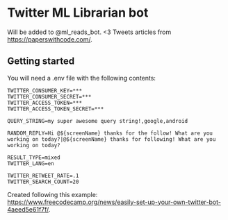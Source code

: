 # Twitter ML Librarian bot

Will be added to @ml_reads_bot. <3 Tweets articles from https://paperswithcode.com/.

## Getting started
You will need a .env file with the following contents:

```
TWITTER_CONSUMER_KEY=***
TWITTER_CONSUMER_SECRET=***
TWITTER_ACCESS_TOKEN=***
TWITTER_ACCESS_TOKEN_SECRET=***

QUERY_STRING=my super awesome query string!,google,android

RANDOM_REPLY=Hi @${screenName} thanks for the follow! What are you working on today?|@${screenName} thanks for following! What are you working on today?

RESULT_TYPE=mixed
TWITTER_LANG=en

TWITTER_RETWEET_RATE=.1
TWITTER_SEARCH_COUNT=20
```

Created following this example: https://www.freecodecamp.org/news/easily-set-up-your-own-twitter-bot-4aeed5e61f7f/.
